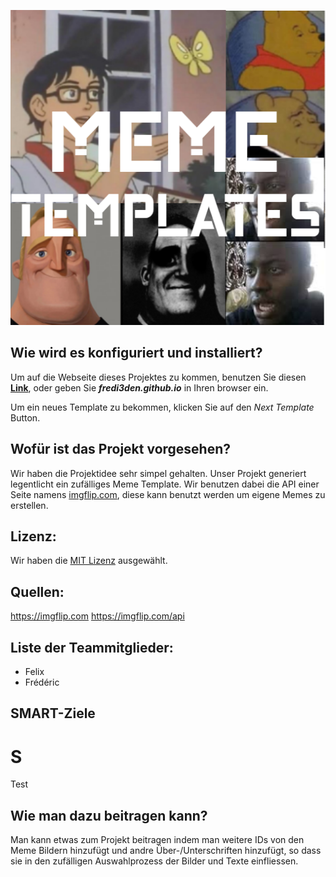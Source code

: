 <p align="center">
    <img src=logo.png>
</p>

## Wie wird es konfiguriert und installiert?

Um auf die Webseite dieses Projektes zu kommen, benutzen Sie diesen [**Link**](https://fredi3den.github.io), oder geben Sie ***fredi3den.github.io*** in Ihren browser ein.

Um ein neues Template zu bekommen, klicken Sie auf den *Next Template* Button.

## Wofür ist das Projekt vorgesehen?

Wir haben die Projektidee sehr simpel gehalten.
Unser Projekt generiert legentlicht ein zufälliges Meme Template.
Wir benutzen dabei die API einer Seite namens [imgflip.com](imgflip.com), diese kann benutzt werden um eigene Memes zu erstellen.

## Lizenz:

Wir haben die [MIT Lizenz](https://github.com/fredi3den/fredi3den.github.io/blob/main/LICENSE) ausgewählt.

## Quellen:

 https://imgflip.com 
 https://imgflip.com/api 

## Liste der Teammitglieder:
 * Felix
 * Frédéric

## SMART-Ziele

# S
Test

## Wie man dazu beitragen kann?

Man kann etwas zum Projekt beitragen indem man weitere IDs von den Meme Bildern hinzufügt und andre Über-/Unterschriften hinzufügt, so dass sie in den zufälligen Auswahlprozess der Bilder und Texte einfliessen.
